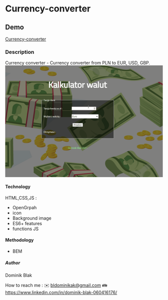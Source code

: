 # Currency-converter 
## Demo
[Currency-converter](https://dominikblak.github.io/Currency-converter/)
### Description
Currency converter - Currency converter from PLN to EUR, USD, GBP.
<img src="https://github.com/dominikblak/Currency-converter/blob/master/img/Animation_currency_converter.gif" alt="demo_Currency_converter">
#### Technology
HTML,CSS,JS :
- OpenGrpah
- icon
- Background image
- ES6+ features
- functions JS
#### Methodology
- BEM
##### Author
Dominik Blak

How to reach me : ✉️ bldominikak@gmail.com 👪 https://www.linkedin.com/in/dominik-blak-060416176/
